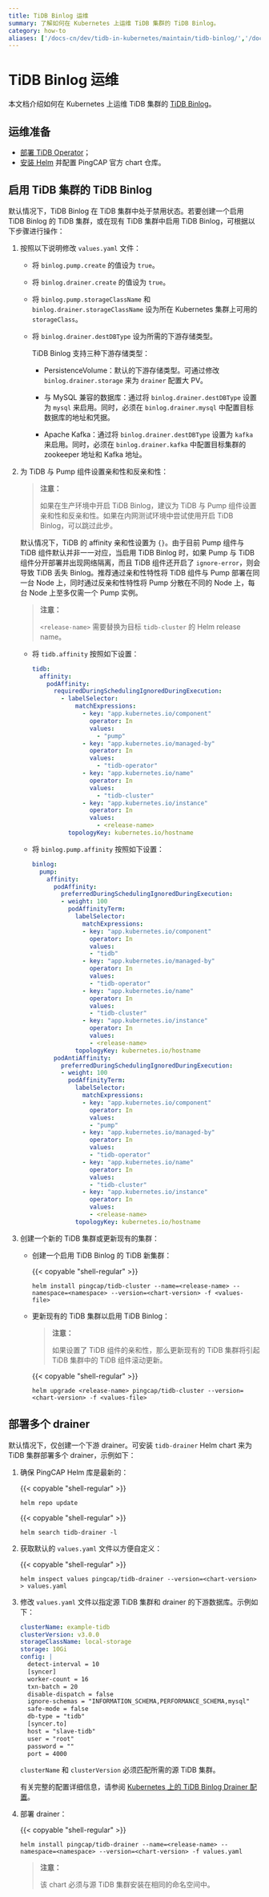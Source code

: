 ```yaml
---
title: TiDB Binlog 运维
summary: 了解如何在 Kubernetes 上运维 TiDB 集群的 TiDB Binlog。
category: how-to
aliases: ['/docs-cn/dev/tidb-in-kubernetes/maintain/tidb-binlog/','/docs-cn/v3.1/tidb-in-kubernetes/maintain/tidb-binlog/','/docs-cn/v3.0/tidb-in-kubernetes/maintain/tidb-binlog/']
---
```


# TiDB Binlog 运维

本文档介绍如何在 Kubernetes 上运维 TiDB 集群的 [TiDB Binlog](https://pingcap.com/docs-cn/dev/reference/tidb-binlog/overview)。

## 运维准备

- [部署 TiDB Operator](deploy-tidb-operator.md)；
- [安装 Helm](tidb-toolkit.md#使用-helm) 并配置 PingCAP 官方 chart 仓库。

## 启用 TiDB 集群的 TiDB Binlog

默认情况下，TiDB Binlog 在 TiDB 集群中处于禁用状态。若要创建一个启用 TiDB Binlog 的 TiDB 集群，或在现有 TiDB 集群中启用 TiDB Binlog，可根据以下步骤进行操作：

1. 按照以下说明修改 `values.yaml` 文件：

    * 将 `binlog.pump.create` 的值设为 `true`。
    * 将 `binlog.drainer.create` 的值设为 `true`。
    * 将 `binlog.pump.storageClassName` 和 `binlog.drainer.storageClassName` 设为所在 Kubernetes 集群上可用的 `storageClass`。
    * 将 `binlog.drainer.destDBType` 设为所需的下游存储类型。

        TiDB Binlog 支持三种下游存储类型：

        * PersistenceVolume：默认的下游存储类型。可通过修改 `binlog.drainer.storage` 来为 `drainer` 配置大 PV。

        * 与 MySQL 兼容的数据库：通过将 `binlog.drainer.destDBType` 设置为 `mysql` 来启用。同时，必须在 `binlog.drainer.mysql` 中配置目标数据库的地址和凭据。

        * Apache Kafka：通过将 `binlog.drainer.destDBType` 设置为 `kafka` 来启用。同时，必须在 `binlog.drainer.kafka` 中配置目标集群的 zookeeper 地址和 Kafka 地址。

2. 为 TiDB 与 Pump 组件设置亲和性和反亲和性：

    > **注意：**
    >
    > 如果在生产环境中开启 TiDB Binlog，建议为 TiDB 与 Pump 组件设置亲和性和反亲和性。如果在内网测试环境中尝试使用开启 TiDB Binlog，可以跳过此步。

    默认情况下，TiDB 的 affinity 亲和性设置为 `{}`。由于目前 Pump 组件与 TiDB 组件默认并非一一对应，当启用 TiDB Binlog 时，如果 Pump 与 TiDB 组件分开部署并出现网络隔离，而且 TiDB 组件还开启了 `ignore-error`，则会导致 TiDB 丢失 Binlog。推荐通过亲和性特性将 TiDB 组件与 Pump 部署在同一台 Node 上，同时通过反亲和性特性将 Pump 分散在不同的 Node 上，每台 Node 上至多仅需一个 Pump 实例。

    > **注意：**
    >
    > `<release-name>` 需要替换为目标 `tidb-cluster` 的 Helm release name。

    * 将 `tidb.affinity` 按照如下设置：

        ```yaml
        tidb:
          affinity:
            podAffinity:
              requiredDuringSchedulingIgnoredDuringExecution:
                - labelSelector:
                    matchExpressions:
                      - key: "app.kubernetes.io/component"
                        operator: In
                        values:
                          - "pump"
                      - key: "app.kubernetes.io/managed-by"
                        operator: In
                        values:
                          - "tidb-operator"
                      - key: "app.kubernetes.io/name"
                        operator: In
                        values:
                          - "tidb-cluster"
                      - key: "app.kubernetes.io/instance"
                        operator: In
                        values:
                          - <release-name>
                  topologyKey: kubernetes.io/hostname
        ```

    * 将 `binlog.pump.affinity` 按照如下设置：

        ```yaml
        binlog:
          pump:
            affinity:
              podAffinity:
                preferredDuringSchedulingIgnoredDuringExecution:
                - weight: 100
                  podAffinityTerm:
                    labelSelector:
                      matchExpressions:
                      - key: "app.kubernetes.io/component"
                        operator: In
                        values:
                        - "tidb"
                      - key: "app.kubernetes.io/managed-by"
                        operator: In
                        values:
                        - "tidb-operator"
                      - key: "app.kubernetes.io/name"
                        operator: In
                        values:
                        - "tidb-cluster"
                      - key: "app.kubernetes.io/instance"
                        operator: In
                        values:
                        - <release-name>
                    topologyKey: kubernetes.io/hostname
              podAntiAffinity:
                preferredDuringSchedulingIgnoredDuringExecution:
                - weight: 100
                  podAffinityTerm:
                    labelSelector:
                      matchExpressions:
                      - key: "app.kubernetes.io/component"
                        operator: In
                        values:
                        - "pump"
                      - key: "app.kubernetes.io/managed-by"
                        operator: In
                        values:
                        - "tidb-operator"
                      - key: "app.kubernetes.io/name"
                        operator: In
                        values:
                        - "tidb-cluster"
                      - key: "app.kubernetes.io/instance"
                        operator: In
                        values:
                        - <release-name>
                    topologyKey: kubernetes.io/hostname
        ```

3. 创建一个新的 TiDB 集群或更新现有的集群：

    * 创建一个启用 TiDB Binlog 的 TiDB 新集群：

        {{< copyable "shell-regular" >}}

        ```shell
        helm install pingcap/tidb-cluster --name=<release-name> --namespace=<namespace> --version=<chart-version> -f <values-file>
        ```

    * 更新现有的 TiDB 集群以启用 TiDB Binlog：

        > **注意：**
        >
        > 如果设置了 TiDB 组件的亲和性，那么更新现有的 TiDB 集群将引起 TiDB 集群中的 TiDB 组件滚动更新。

        {{< copyable "shell-regular" >}}

        ```shell
        helm upgrade <release-name> pingcap/tidb-cluster --version=<chart-version> -f <values-file>
        ```

## 部署多个 drainer

默认情况下，仅创建一个下游 drainer。可安装 `tidb-drainer` Helm chart 来为 TiDB 集群部署多个 drainer，示例如下：

1. 确保 PingCAP Helm 库是最新的：

    {{< copyable "shell-regular" >}}

    ```shell
    helm repo update
    ```

    {{< copyable "shell-regular" >}}

    ```shell
    helm search tidb-drainer -l
    ```

2. 获取默认的 `values.yaml` 文件以方便自定义：

    {{< copyable "shell-regular" >}}

    ```shell
    helm inspect values pingcap/tidb-drainer --version=<chart-version> > values.yaml
    ```

3. 修改 `values.yaml` 文件以指定源 TiDB 集群和 drainer 的下游数据库。示例如下：

    ```yaml
    clusterName: example-tidb
    clusterVersion: v3.0.0
    storageClassName: local-storage
    storage: 10Gi
    config: |
      detect-interval = 10
      [syncer]
      worker-count = 16
      txn-batch = 20
      disable-dispatch = false
      ignore-schemas = "INFORMATION_SCHEMA,PERFORMANCE_SCHEMA,mysql"
      safe-mode = false
      db-type = "tidb"
      [syncer.to]
      host = "slave-tidb"
      user = "root"
      password = ""
      port = 4000
    ```

    `clusterName` 和 `clusterVersion` 必须匹配所需的源 TiDB 集群。

    有关完整的配置详细信息，请参阅 [Kubernetes 上的 TiDB Binlog Drainer 配置](configure-tidb-binlog-drainer.md)。

4. 部署 drainer：

    {{< copyable "shell-regular" >}}

    ```shell
    helm install pingcap/tidb-drainer --name=<release-name> --namespace=<namespace> --version=<chart-version> -f values.yaml
    ```

    > **注意：**
    >
    > 该 chart 必须与源 TiDB 集群安装在相同的命名空间中。
